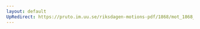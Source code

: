 ```yaml
---
layout: default
UpRedirect: https://pruto.im.uu.se/riksdagen-motions-pdf/1868/mot_1868__ak__314/mot_1868__ak__314-002.pdf
---
```

